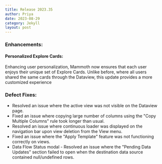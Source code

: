 ```yaml
---
title: Release 2023.35
author: Priya
date: 2023-08-29
category: Jekyll
layout: post
---
```


### Enhancements:

#### Personalized Explore Cards:
Enhancing user personalization, Mammoth now ensures that each user enjoys their unique set of Explore Cards. Unlike before, where all users shared the same cards through the Dataview, this update provides a more customized experience



### Defect Fixes:
* Resolved an issue where the active view was not visible on the Dataview page.
* Fixed an issue where copying large number of columns using the "Copy Multiple Columns" rule took longer than usual.
* Resolved an issue where continuous loader was displayed on the navigation bar upon view deletion from the View menu.
* Fixed an issue where the "Apply Template" feature was not functioning correctly on views.
* Data Flow Status modal - Resolved an issue where the "Pending Data Updates" section  failed to open when the destination data source contained null/undefined rows.
